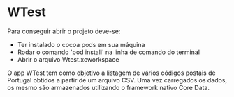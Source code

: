 # WTest

Para conseguir abrir o projeto deve-se:

- Ter instalado o cocoa pods em sua máquina
- Rodar o comando 'pod install' na linha de comando do terminal
- Abrir o arquivo Wtest.xcworkspace

O app WTest tem como objetivo a listagem de vários códigos postais de Portugal obtidos a partir de um arquivo CSV. Uma vez carregados os dados, os mesmo são armazenados utilizando o framework nativo Core Data.

